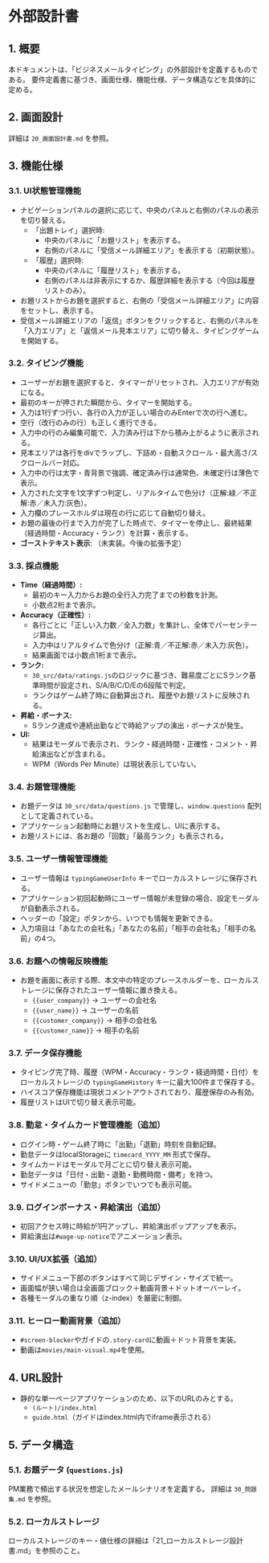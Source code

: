 # 外部設計書

## 1. 概要

本ドキュメントは、「ビジネスメールタイピング」の外部設計を定義するものである。
要件定義書に基づき、画面仕様、機能仕様、データ構造などを具体的に定める。

## 2. 画面設計

詳細は `20_画面設計書.md` を参照。

## 3. 機能仕様

### 3.1. UI状態管理機能

- ナビゲーションパネルの選択に応じて、中央のパネルと右側のパネルの表示を切り替える。
  - 「出題トレイ」選択時:
    - 中央のパネルに「お題リスト」を表示する。
    - 右側のパネルに「受信メール詳細エリア」を表示する（初期状態）。
  - 「履歴」選択時:
    - 中央のパネルに「履歴リスト」を表示する。
    - 右側のパネルは非表示にするか、履歴詳細を表示する（今回は履歴リストのみ）。
- お題リストからお題を選択すると、右側の「受信メール詳細エリア」に内容をセットし、表示する。
- 受信メール詳細エリアの「返信」ボタンをクリックすると、右側のパネルを「入力エリア」と「返信メール見本エリア」に切り替え、タイピングゲームを開始する。


### 3.2. タイピング機能

- ユーザーがお題を選択すると、タイマーがリセットされ、入力エリアが有効になる。
- 最初のキーが押された瞬間から、タイマーを開始する。
- 入力は1行ずつ行い、各行の入力が正しい場合のみEnterで次の行へ進む。
- 空行（改行のみの行）も正しく進行できる。
- 入力中の行のみ編集可能で、入力済み行は下から積み上がるように表示される。
- 見本エリアは各行をdivでラップし、下詰め・自動スクロール・最大高さ/スクロールバー対応。
- 入力中の行は太字・青背景で強調、確定済み行は通常色、未確定行は薄色で表示。
- 入力された文字を1文字ずつ判定し、リアルタイムで色分け（正解:緑／不正解:赤／未入力:灰色）。
- 入力欄のプレースホルダは現在の行に応じて自動切り替え。
- お題の最後の行まで入力が完了した時点で、タイマーを停止し、最終結果（経過時間・Accuracy・ランク）を計算・表示する。
- **ゴーストテキスト表示**: （未実装。今後の拡張予定）


### 3.3. 採点機能

- **Time（経過時間）:**
  - 最初のキー入力からお題の全行入力完了までの秒数を計測。
  - 小数点2桁まで表示。
- **Accuracy（正確性）:**
  - 各行ごとに「正しい入力数／全入力数」を集計し、全体でパーセンテージ算出。
  - 入力中はリアルタイムで色分け（正解:青／不正解:赤／未入力:灰色）。
  - 結果画面では小数点1桁まで表示。
- **ランク:**
  - `30_src/data/ratings.js`のロジックに基づき、難易度ごとにSランク基準時間が設定され、S/A/B/C/D/Eの6段階で判定。
  - ランクはゲーム終了時に自動算出され、履歴やお題リストに反映される。
- **昇給・ボーナス:**
  - Sランク達成や連続出勤などで時給アップの演出・ボーナスが発生。
- **UI:**
  - 結果はモーダルで表示され、ランク・経過時間・正確性・コメント・昇給演出などが含まれる。
  - WPM（Words Per Minute）は現状表示していない。


### 3.4. お題管理機能

- お題データは `30_src/data/questions.js` で管理し、`window.questions` 配列として定義されている。
- アプリケーション起動時にお題リストを生成し、UIに表示する。
- お題リストには、各お題の「回数」「最高ランク」も表示される。

### 3.5. ユーザー情報管理機能

- ユーザー情報は `typingGameUserInfo` キーでローカルストレージに保存される。
- アプリケーション初回起動時にユーザー情報が未登録の場合、設定モーダルが自動表示される。
- ヘッダーの「設定」ボタンから、いつでも情報を更新できる。
- 入力項目は「あなたの会社名」「あなたの名前」「相手の会社名」「相手の名前」の4つ。

### 3.6. お題への情報反映機能

- お題を画面に表示する際、本文中の特定のプレースホルダーを、ローカルストレージに保存されたユーザー情報に置き換える。
  - `{{user_company}}` → ユーザーの会社名
  - `{{user_name}}` → ユーザーの名前
  - `{{customer_company}}` → 相手の会社名
  - `{{customer_name}}` → 相手の名前

### 3.7. データ保存機能

- タイピング完了時、履歴（WPM・Accuracy・ランク・経過時間・日付）をローカルストレージの `typingGameHistory` キーに最大100件まで保存する。
- ハイスコア保存機能は現状コメントアウトされており、履歴保存のみ有効。
- 履歴リストはUIで切り替え表示可能。


### 3.8. 勤怠・タイムカード管理機能（追加）

- ログイン時・ゲーム終了時に「出勤」「退勤」時刻を自動記録。
- 勤怠データはlocalStorageに `timecard_YYYY_MM` 形式で保存。
- タイムカードはモーダルで月ごとに切り替え表示可能。
- 勤怠データは「日付・出勤・退勤・勤務時間・備考」を持つ。
- サイドメニューの「勤怠」ボタンでいつでも表示可能。

### 3.9. ログインボーナス・昇給演出（追加）

- 初回アクセス時に時給が1円アップし、昇給演出ポップアップを表示。
- 昇給演出は`#wage-up-notice`でアニメーション表示。

### 3.10. UI/UX拡張（追加）

- サイドメニュー下部のボタンはすべて同じデザイン・サイズで統一。
- 画面幅が狭い場合は全画面ブロック＋動画背景＋ドットオーバーレイ。
- 各種モーダルの重なり順（z-index）を厳密に制御。

### 3.11. ヒーロー動画背景（追加）

- `#screen-blocker`やガイドの`.story-card`に動画＋ドット背景を実装。
- 動画は`movies/main-visual.mp4`を使用。

## 4. URL設計

- 静的な単一ページアプリケーションのため、以下のURLのみとする。
  - `(ルート)/index.html`
  - `guide.html`（ガイドはindex.html内でiframe表示される）

## 5. データ構造

### 5.1. お題データ (`questions.js`)

PM業務で頻出する状況を想定したメールシナリオを定義する。
詳細は `30_問題集.md` を参照。



### 5.2. ローカルストレージ

ローカルストレージのキー・値仕様の詳細は「21_ローカルストレージ設計書.md」を参照のこと。
